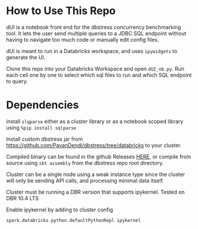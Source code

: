 # How to Use This Repo

dUI is a notebook front end for the dbstress concurrency benchmarking tool.  It lets the user send multiple queries to a JDBC SQL endpoint without having to navigate too much code or manually edit config files.

dUI is meant to run in a Databricks workspace, and uses `ipywidgets` to generate the UI.

Clone this repo into your Databricks Workspace and open `dUI_nb.py`.  Run each cell one by one to select which sql files to run and which SQL endpoint to query.

# Dependencies

install `slqparse` either as a cluster library or as a notebook scoped library using `%pip install sqlparse`

Install custom dbstress jar from https://github.com/PavanDendi/dbstress/tree/databricks to your cluster.

Compiled binary can be found in the github Releases [HERE](https://github.com/PavanDendi/dbstress/releases/download/0.0.0/dbstress-assembly-0.0.0-SNAPSHOT.jar), or compile from source using `sbt assembly` from the dbstress repo root directory.

Cluster can be a single node using a weak instance type since the cluster will only be sending API calls, and processing minimal data itself.

Cluster must be running a DBR version that supports ipykernel. Tested on DBR 10.4 LTS

Enable ipykernel by adding to cluster config
```
spark.databricks.python.defaultPythonRepl ipykernel
```
